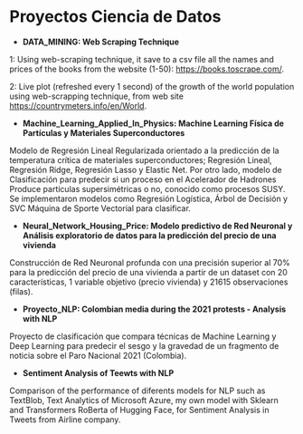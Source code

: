 # **Proyectos Ciencia de Datos**

* **DATA_MINING: Web Scraping Technique**

1: Using web-scraping technique, it save to a csv file all the names and prices of the books from the website (1-50): https://books.toscrape.com/.

2: Live plot (refreshed every 1 second) of the growth of the world population using web-scrapping technique, from web site https://countrymeters.info/en/World.

* **Machine_Learning_Applied_In_Physics: Machine Learning Física de Partículas y Materiales Superconductores**

Modelo de Regresión Lineal Regularizada orientado a la predicción de la temperatura crítica de materiales superconductores; Regresión Lineal, Regresión Ridge, Regresión Lasso y Elastic Net. Por otro lado, modelo de Clasificación para predecir si un proceso en el Acelerador de Hadrones Produce partículas supersimétricas o no, conocido como procesos SUSY. Se implementaron modelos como Regresión Logística, Árbol de Decisión y SVC Máquina de Sporte Vectorial para clasificar.

* **Neural_Network_Housing_Price: Modelo predictivo de Red Neuronal y Análisis exploratorio de datos para la predicción del precio de una vivienda**

Construcción de Red Neuronal profunda con una precisión superior al 70% para la predicción del precio de una vivienda a partir de un dataset con 20 características, 1 variable objetivo (precio vivienda) y 21615 observaciones (filas).

* **Proyecto_NLP: Colombian media during the 2021 protests - Analysis with NLP**

Proyecto de clasificación que compara técnicas de Machine Learning y Deep Learning para predecir el sesgo y la gravedad de un fragmento de noticia sobre el Paro Nacional 2021 (Colombia).

* **Sentiment Analysis of Teewts with NLP**

Comparison of the performance of diferents models for NLP such as TextBlob, Text Analytics of Microsoft Azure, my own model with Sklearn and Transformers RoBerta of Hugging Face, for Sentiment Analysis in Tweets from Airline company.
